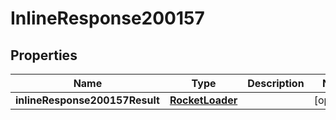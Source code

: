 # InlineResponse200157

## Properties
Name | Type | Description | Notes
------------ | ------------- | ------------- | -------------
**inlineResponse200157Result** | [**RocketLoader**](RocketLoader.md) |  |  [optional]
